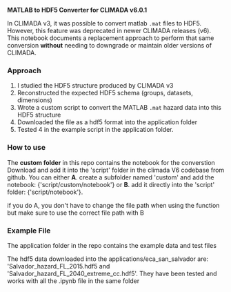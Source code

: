 **MATLAB to HDF5 Converter for CLIMADA v6.0.1**

In CLIMADA v3, it was possible to convert matlab `.mat` files to HDF5. However, this feature was deprecated in newer CLIMADA releases (v6). This notebook documents a replacement approach to perform that same conversion **without** needing to downgrade or maintain older versions of CLIMADA.

### Approach

1. I studied the HDF5 structure produced by CLIMADA v3  
2. Reconstructed the expected HDF5 schema (groups, datasets, dimensions)  
3. Wrote a custom script to convert the MATLAB `.mat` hazard data into this HDF5 structure
4. Downloaded the file as a hdf5 format into the application folder 
5. Tested 4 in the example script in the application folder.

### How to use
The **custom folder** in this repo contains the notebook for the converstion
Download and add it into the 'script' folder in the climada V6 codebase from github. 
You can either **A**. create a subfolder named 'custom' and add the notebook: {'script/custom/notebook'}  or **B**. add it directly into the 'script' folder: {'script/notebook'}.

if you do A, you don't have to change the file path when using the function but make sure to use the correct file path with B

### Example File 

The application folder in the repo contains the example data and test files

The hdf5 data downloaded into the applications/eca_san_salvador are: 'Salvador_hazard_FL_2015.hdf5 and 
'Salvador_hazard_FL_2040_extreme_cc.hdf5'.
They have been tested and works with all the .ipynb file in the same folder